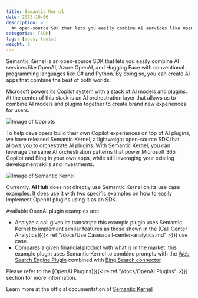 ```yaml
---
title: Semantic Kernel
date: 2023-10-06
description: >
  An open-source SDK that lets you easily combine AI services like OpenAI, Azure OpenAI, and Hugging Face with conventional programming languages like C# and Python.
categories: [SDK]
tags: [docs, tools]
weight: 8
---
```


Semantic Kernel is an open-source SDK that lets you easily combine AI services like OpenAI, Azure OpenAI, and Hugging Face with conventional programming languages like C# and Python. By doing so, you can create AI apps that combine the best of both worlds.

Microsoft powers its Copilot system with a stack of AI models and plugins. At the center of this stack is an AI orchestration layer that allows us to combine AI models and plugins together to create brand new experiences for users.

![Image of Copilots](https://learn.microsoft.com/en-us/semantic-kernel/media/copilot-stack.png)

To help developers build their own Copilot experiences on top of AI plugins, we have released Semantic Kernel, a lightweight open-source SDK that allows you to orchestrate AI plugins. With Semantic Kernel, you can leverage the same AI orchestration patterns that power Microsoft 365 Copilot and Bing in your own apps, while still leveraging your existing development skills and investments.

![Image of Semantic Kernel](https://learn.microsoft.com/en-us/semantic-kernel/media/mind-and-body-of-semantic-kernel.png)

Currently, **AI Hub** does not directly use Semantic Kernel on its use case examples. It does use it with two specific examples on how to easily implement OpenAI plugins using it as an SDK.

Available OpenAI plugin examples are:

 - Analyze a call given its transcript: this example plugin uses Semantic Kernel to implement similar features as those shown in the [Call Center Analytics]({{< ref "/docs/Use Cases/call-center-analytics.md" >}}) use case.
 - Compares a given financial product with what is in the market: this example plugin uses Semantic Kernel to combine prompts with the [Web Search Engine Plugin](https://learn.microsoft.com/en-us/dotnet/api/microsoft.semantickernel.plugins.web.websearchengineplugin) combined with [Bing Search connector](https://learn.microsoft.com/en-us/dotnet/api/microsoft.semantickernel.plugins.web.bing.bingconnector).

 Please refer to the [OpenAI Plugins]({{< relref "/docs/OpenAI Plugins" >}}) section for more information.

Learn more at the official documentation of [Semantic Kernel](https://learn.microsoft.com/en-us/semantic-kernel/overview/)